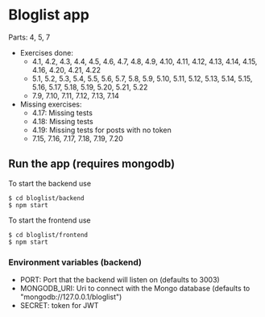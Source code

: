 Bloglist app
============

Parts: 4, 5, 7


- Exercises done:
    - 4.1, 4.2, 4.3, 4.4, 4.5, 4.6, 4.7, 4.8, 4.9, 4.10, 4.11, 4.12, 4.13, 4.14, 4.15, 4.16, 4.20, 4.21, 4.22
    - 5.1, 5.2, 5.3, 5.4, 5.5, 5.6, 5.7, 5.8, 5.9, 5.10, 5.11, 5.12, 5.13, 5.14, 5.15, 5.16, 5.17, 5.18, 5.19, 5.20, 5.21, 5.22
    - 7.9, 7.10, 7.11, 7.12, 7.13, 7.14
- Missing exercises:
    - 4.17: Missing tests
    - 4.18: Missing tests
    - 4.19: Missing tests for posts with no token
    - 7.15, 7.16, 7.17, 7.18, 7.19, 7.20


## Run the app (requires mongodb)
To start the backend use
```
$ cd bloglist/backend
$ npm start
```

To start the frontend use
```
$ cd bloglist/frontend
$ npm start
```

### Environment variables (backend)
- PORT: Port that the backend will listen on (defaults to 3003)
- MONGODB_URI: Uri to connect with the Mongo database (defaults to "mongodb://127.0.0.1/bloglist")
- SECRET: token for JWT